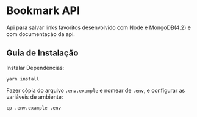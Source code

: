 # Bookmark API 
Api para salvar links favoritos desenvolvido com Node e MongoDB(4.2) e com documentação da api.

## Guia de Instalação <a name = "install"></a>

Instalar Dependências:
```
yarn install
```

Fazer cópia do arquivo `.env.example` e nomear de `.env`, e configurar as variáveis de ambiente:
```
cp .env.example .env
```
